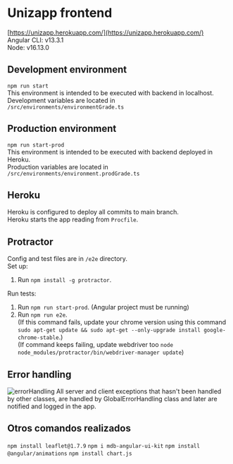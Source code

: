 # Unizapp frontend
[https://unizapp.herokuapp.com/](https://unizapp.herokuapp.com/)  
Angular CLI: v13.3.1  
Node: v16.13.0
## Development environment
`npm run start`  
This environment is intended to be executed with backend in localhost.  
Development variables are located in `/src/environments/environmentGrade.ts`
## Production environment
`npm run start-prod`  
This environment is intended to be executed with backend deployed in Heroku.  
Production variables are located in `/src/environments/environment.prodGrade.ts`

## Heroku
Heroku is configured to deploy all commits to main branch.  
Heroku starts the app reading from `Procfile`.

## Protractor
Config and test files are in `/e2e` directory.  
Set up:  
1. Run `npm install -g protractor`.  

Run tests:  
1. Run `npm run start-prod`. (Angular project must be running)  
2. Run `npm run e2e`.  
      (If this command fails, update your chrome version
   using this command `sudo apt-get update && sudo apt-get --only-upgrade install google-chrome-stable`.)  
      (If command keeps failing, update webdriver too `node node_modules/protractor/bin/webdriver-manager update`)

## Error handling  
![errorHandling](https://user-images.githubusercontent.com/45805074/162187709-668f8276-c2f7-45cd-9e05-cc9258c43d47.png)
All server and client exceptions that hasn't been handled by other classes, are handled
by GlobalErrorHandling class and later are notified and logged in the app.

## Otros comandos realizados
`npm install leaflet@1.7.9`
`npm i mdb-angular-ui-kit`
`npm install @angular/animations`
`npm install chart.js`
